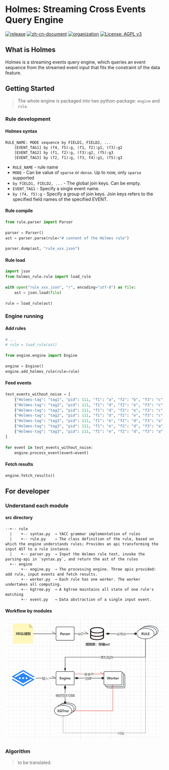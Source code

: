 # Holmes: Streaming Cross Events Query Engine

[![release](https://img.shields.io/badge/Latest_release-v1.1.1_alpha-red.svg)](https://github.com/Amber-Security/X-EQL/releases/tag/v1.1.1-alpha)
[![zh-cn-document](https://img.shields.io/badge/Document-Chinese_version-green.svg)](./README.zh-cn.md)
[![organization](https://img.shields.io/badge/Organization-AmberSecurity-yellow.svg)](https://github.com/Amber-Security)
[![License: AGPL v3](https://img.shields.io/badge/License-AGPL%20v3-blue.svg)](https://www.gnu.org/licenses/agpl-3.0)

## What is Holmes

Holmes is a streaming events query engine, which queries an event sequence from the streamed event input that fits the constraint of the data feature.

## Getting Started

> The whole engine is packaged into two python-package: `engine` and `rule`.

### Rule development

#### Holmes syntax

```
RULE_NAME: MODE sequence by FIELD1, FIELD2, ...
    [EVENT_TAG1] by (f4, f5):g, (f1, f2):g1, (f3):g2
    [EVENT_TAG2] by (f1, f2):g, (f3):g2, (f5):g3
    [EVENT_TAG3] by (f2, f1):g, (f3, f4):g1, (f5):g3
```

* `RULE_NAME` - rule name
* `MODE` - Can be value of `sparse` or `dense`. Up to now, only `sparse` supported
* `by FIELD1, FIELD2, ...` - The global join keys. Can be empty.
* `EVENT_TAG1` - Specify a single event name.
* `by (f4, f5):g` - Specify a group of join keys. Join keys refers to the specified field names of the specified EVENT.


#### Rule compile

```Python
from rule.parser import Parser

parser = Parser()
ast = parser.parse(rule="# content of the Holmes rule")

parser.dump(ast, "rule_xxx.json")
```

#### Rule load

```Python
import json
from holmes_rule.rule import load_rule

with open("rule_xxx.json", "r", encoding="utf-8") as file:
    ast = json.load(file)

rule = load_rule(ast)
```

### Engine running

#### Add rules

```Python
# ...
# rule = load_rule(ast)

from engine.engine import Engine

engine = Engine()
engine.add_holmes_rule(rule=rule)
```

#### Feed events

```Python
test_events_without_noise = [
    {"Holmes-tag": "tag1", "pid": 111, "f1": "a", "f2": "b", "f3": "c", "f4": "d", "f5": "e", "time": 1},
    {"Holmes-tag": "tag2", "pid": 111, "f1": "d", "f2": "e", "f3": "c", "f4": " ", "f5": "x", "time": 10},
    {"Holmes-tag": "tag2", "pid": 111, "f1": "d", "f2": "e", "f3": "c", "f4": " ", "f5": "y", "time": 11},
    {"Holmes-tag": "tag2", "pid": 111, "f1": "d", "f2": "e", "f3": "c", "f4": " ", "f5": "x", "time": 12},
    {"Holmes-tag": "tag3", "pid": 111, "f1": "e", "f2": "d", "f3": "a", "f4": "b", "f5": "y", "time": 20},
    {"Holmes-tag": "tag3", "pid": 111, "f1": "e", "f2": "d", "f3": "a", "f4": "b", "f5": "x", "time": 21},
    {"Holmes-tag": "tag3", "pid": 111, "f1": "e", "f2": "d", "f3": "a", "f4": "b", "f5": "y", "time": 22},
]

for event in test_events_without_noise:
    engine.process_event(event=event)
```

#### Fetch results

```Python
engine.fetch_results()
```

## For developer

### Understand each module

#### src directory

```
·-+-· rule
  |    +-· syntax.py  → YACC grammar implementation of rules
  |    +-· rule.py    → The class definition of the rule, based on which the engine understands rules; Provides an api transforming the input AST to a rule instance.
  |    +-· parser.py  → Input the Holmes rule text, invoke the parsing-api in `syntax.py`, and return the ast of the rules
  +-- engine
       +-· engine.py  → The processing engine. Three apis provided: add rule, input events and fetch results.
       +-· worker.py  → Each rule has one worker. The worker undertakes all computing.
       +-· kgtree.py  → A kgtree maintains all state of one rule's matching
       +-· event.py   → Data abstraction of a single input event.
```

#### Workflow by modules

![workflow](./doc/workflow.png)

### Algorithm

> to be translated.

